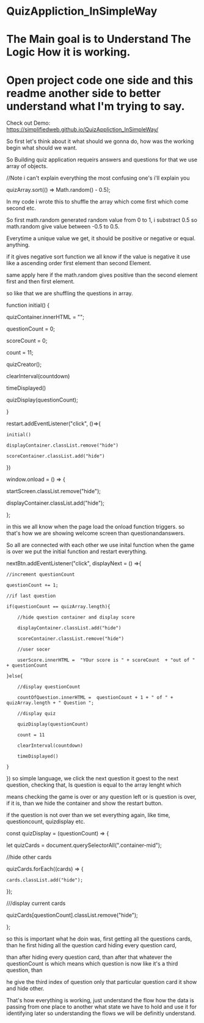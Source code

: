 # QuizAppliction_InSimpleWay
# The Main goal is to Understand The Logic How it is working.
# Open project code one side and this readme another side to better understand what I'm trying to say.
Check out Demo: https://simplifiedweb.github.io/QuizAppliction_InSimpleWay/

So first let's think about it what should we gonna do, how was the working begin what should we want.

So Building quiz application requeirs answers and questions for that we use array of objects.

//Note i can't explain everything the most confusing one's i'll explain you

 quizArray.sort(() => Math.random() - 0.5);

In my code i wrote this to shuffle the array which come first which come second etc.

So first math.random generated random value from 0 to 1, i substract 0.5 so math.random give value between -0.5 to 0.5.

Everytime a unique value we get, it should be positive or negative or equal. anything.

if it gives negative sort function we all know if the value is negative it use like a ascending order first element than second Element.

same apply here if the math.random gives positive than the second element first and then first element. 

so like that we are shuffling the questions in array.

function initial() {

  quizContainer.innerHTML = "";
  
  questionCount = 0;
  
  scoreCount = 0;
  
  count = 11;
  
  quizCreator();
  
  clearInterval(countdown)
  
  timeDisplayed()
  
  quizDisplay(questionCount);
  
}

restart.addEventListener("click", ()=>{

    initial()
    
    displayContainer.classList.remove("hide")
    
    scoreContainer.classList.add("hide")
    
})

window.onload = () => {

  startScreen.classList.remove("hide");
  
  displayContainer.classList.add("hide");
  
};

in this we all know when the page load the onload function triggers. so that's how we are showing welcome screen than questionandanswers.

So all are connected with each other we use inital function when the game is over we put the initial function and restart everything.

nextBtn.addEventListener("click", displayNext = () =>{

    //increment questionCount
    
    questionCount += 1;
    
    //if last question
    
    if(questionCount == quizArray.length){
    
        //hide question container and display score
        
        displayContainer.classList.add("hide")
        
        scoreContainer.classList.remove("hide")
        
        //user socer
        
        userScore.innerHTML =  "YOur score is " + scoreCount  + "out of " + questionCount
        
    }else{
    
        //display questionCount
        
        countOfQuestion.innerHTML =  questionCount + 1 + " of " + quizArray.length + " Question ";
        
        //display quiz 
        
        quizDisplay(questionCount)
        
        count = 11
        
        clearInterval(countdown)
        
        timeDisplayed()
        
    }

})
so simple language, we click the next question it goest to the next question, checking that, Is question is equal to the array lenght which

means checking the game is over or any question left or is question is over, if it is, than we hide the container and show the restart button.

if the question is not over than we set everything again, like time, questioncount, quizdisplay etc.

const quizDisplay = (questionCount) => {

  let quizCards = document.querySelectorAll(".container-mid");
  
  //hide other cards
  
  quizCards.forEach((cards) => {
  
    cards.classList.add("hide");
    
  });
  
  ///display current cards
  
  quizCards[questionCount].classList.remove("hide");
  
};

so this is important what he doin was, first getting all the questions cards, than he first hiding all the question card hiding every question card,

than after hiding every question card, than after that whatever the questionCount is which means which question is now like it's a third question, than

he give the third index of question only that particular question card it show and hide other.

That's how everything is working, just understand the flow how the data is passing from one place to another what state we have to hold and
use it for identifying later so understanding the flows we will be definitly understand.



